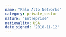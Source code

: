 ```yaml
---
name: "Palo Alto Networks"
category: private_sector
nature: "Entreprise"
nationality: USA
date_signed: '2018-11-12'
---
```

    